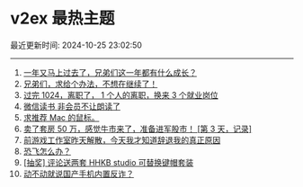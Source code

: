 # v2ex 最热主题

最近更新时间: 2024-10-25 23:02:50

--- 
1. [一年又马上过去了，兄弟们这一年都有什么成长？](https://www.v2ex.com/t/1083426) 
2. [兄弟们，求给个办法，不想在继续了！](https://www.v2ex.com/t/1083440) 
3. [过完 1024，离职了， 1 个人的离职，换来 3 个就业岗位](https://www.v2ex.com/t/1083455) 
4. [微信读书 非会员不让朗读了](https://www.v2ex.com/t/1083429) 
5. [求推荐 Mac 的鼠标。](https://www.v2ex.com/t/1083438) 
6. [卖了套房 50 万，感觉牛市来了，准备进军股市！ [第 3 天，记录]](https://www.v2ex.com/t/1083502) 
7. [前游戏工作室昨天解散，今天我才知道辞退我的真正原因](https://www.v2ex.com/t/1083518) 
8. [恐飞怎么办？](https://www.v2ex.com/t/1083445) 
9. [[抽奖] 评论送两套 HHKB studio 可替换键帽套装](https://www.v2ex.com/t/1083631) 
10. [动不动就说国产手机内置反诈？](https://www.v2ex.com/t/1083662) 
